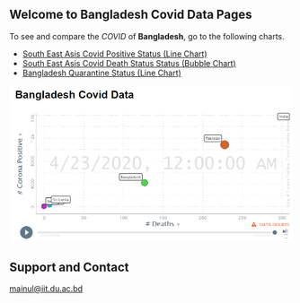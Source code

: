 ## Welcome to Bangladesh Covid Data Pages

To see and compare the _COVID_ of **Bangladesh**, go to the following charts.

- [South East Asis Covid Positive Status (Line Chart)](www.google.com) 
- [South East Asis Covid Death Status Status (Bubble Chart)](www.google.com) 
- [Bangladesh Quarantine Status (Line Chart)](www.google.com) 

![Image](/img/frontimage.png)


## Support and Contact
mainul@iit.du.ac.bd
